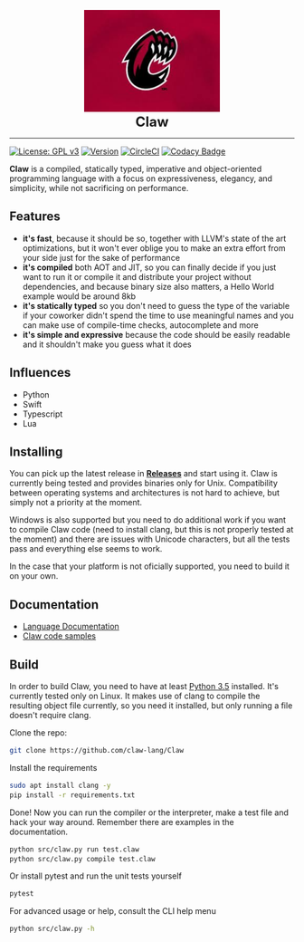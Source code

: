<p align="center">
<img src="docs/img/claw.jpg" height="180px" style="height: 180px" alt="Claw Programming Language" title="Claw Programming Language">
<br><b style="font-size: 24px;">Claw</b>
</p>

___
[![License: GPL v3](https://img.shields.io/badge/license-GPL%20v3-blue.svg)](https://www.gnu.org/licenses/gpl-3.0)
[![Version](https://img.shields.io/badge/version-0.0.1-brightgreen.svg)](https://github.com/Claw-Lang/Claw/blob/master/LICENSE.md)
[![CircleCI](https://circleci.com/gh/hassanalinali/Lesma/tree/master.svg?style=shield)](https://circleci.com/gh/hassanalinali/Lesma/tree/master)
[![Codacy Badge](https://api.codacy.com/project/badge/Grade/90fcc06be70d4dd98f54f1bb2713d70c)](https://www.codacy.com/app/hassanalinali/Lesma?utm_source=github.com&amp;utm_medium=referral&amp;utm_content=hassanalinali/Lesma&amp;utm_campaign=Badge_Grade)

**Claw** is a compiled, statically typed, imperative and object-oriented programming language with a focus on expressiveness, elegancy, and simplicity, while not sacrificing on performance.

## Features
- **it's fast**, because it should be so, together with LLVM's state of the art optimizations, but it won't ever oblige you to make an extra effort from your side just for the sake of performance
- **it's compiled** both AOT and JIT, so you can finally decide if you just want to run it or compile it and distribute your project without dependencies, and because binary size also matters, a Hello World example would be around 8kb
- **it's statically typed** so you don't need to guess the type of the variable if your coworker didn't spend the time to use meaningful names and you can make use of compile-time checks, autocomplete and more
- **it's simple and expressive** because the code should be easily readable and it shouldn't make you guess what it does

## Influences
- Python
- Swift
- Typescript
- Lua

## Installing
You can pick up the latest release in [**Releases**](https://github.com/Claw-Lang/Claw/releases) and start using it. Claw is currently being tested and provides binaries only for Unix. Compatibility between operating systems and architectures is not hard to achieve, but simply not a priority at the moment.

Windows is also supported but you need to do additional work if you want to compile Claw code (need to install clang, but this is not properly tested at the moment) and there are issues with Unicode characters, but all the tests pass and everything else seems to work.

In the case that your platform is not oficially supported, you need to build it on your own.

## Documentation

- [Language Documentation](https://Claw-Lang.github.io/Claw)
- [Claw code samples](https://Claw-Lang.github.io/Claw/docs/examples.md)

## Build

In order to build Claw, you need to have at least [Python 3.5](https://www.python.org/) installed. It's currently tested only on Linux. It makes use of clang to compile the resulting object file currently, so you need it installed, but only running a file doesn't require clang.

Clone the repo:
```bash
git clone https://github.com/claw-lang/Claw
```

Install the requirements
```bash
sudo apt install clang -y
pip install -r requirements.txt
```

Done! Now you can run the compiler or the interpreter, make a test file and hack your way around. Remember there are examples in the documentation.
```bash
python src/claw.py run test.claw
python src/claw.py compile test.claw
```

Or install pytest and run the unit tests yourself
```bash
pytest
```

For advanced usage or help, consult the CLI help menu
```bash
python src/claw.py -h
```
